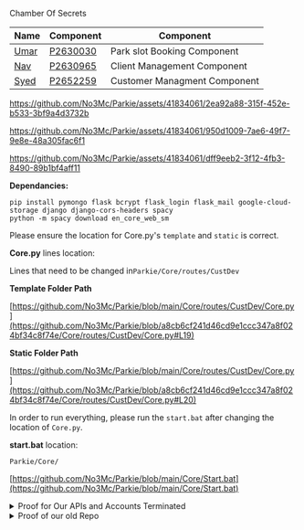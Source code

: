 Chamber Of Secrets

| Name | Component | Component |
| ----------- | ----------- | ----------- |
| [Umar](https://github.com/itsumarsoomro) | [P2630030](mailto:P2630030@my365.dmu.ac.uk) | Park slot Booking Component |
| [Nav](https://github.com/navnoor1) | [P2630965](mailto:P2630965@my365.dmu.ac.uk) | Client Management Component |
| [Syed](https://github.com/No3Mc) | [P2652259](mailto:syed.naqvi3@my365.dmu.ac.uk) | Customer Managment Component |



https://github.com/No3Mc/Parkie/assets/41834061/2ea92a88-315f-452e-b533-3bf9a4d3732b



https://github.com/No3Mc/Parkie/assets/41834061/950d1009-7ae6-49f7-9e8e-48a305fac6f1



https://github.com/No3Mc/Parkie/assets/41834061/dff9eeb2-3f12-4fb3-8490-89b1bf4aff11




**Dependancies:**

    pip install pymongo flask bcrypt flask_login flask_mail google-cloud-storage django django-cors-headers spacy
    python -m spacy download en_core_web_sm



Please ensure the location for Core.py's `template` and `static` is correct.

**Core.py** lines location:

Lines that need to be changed in`Parkie/Core/routes/CustDev`

**Template Folder Path**

[https://github.com/No3Mc/Parkie/blob/main/Core/routes/CustDev/Core.py](https://github.com/No3Mc/Parkie/blob/a8cb6cf241d46cd9e1ccc347a8f024bf34c8f74e/Core/routes/CustDev/Core.py#L19)

**Static Folder Path**

[https://github.com/No3Mc/Parkie/blob/main/Core/routes/CustDev/Core.py](https://github.com/No3Mc/Parkie/blob/a8cb6cf241d46cd9e1ccc347a8f024bf34c8f74e/Core/routes/CustDev/Core.py#L20)

In order to run everything, please run the `start.bat` after changing the location of `Core.py`.

**start.bat** location:

`Parkie/Core/`

[https://github.com/No3Mc/Parkie/blob/main/Core/Start.bat](https://github.com/No3Mc/Parkie/blob/main/Core/Start.bat)



<details>
  <summary>Proof for Our APIs and Accounts Terminated</summary>
(This is why we had to remove functionalities)
 
![image](https://github.com/No3Mc/Parkie/assets/41834061/9139b12d-ac94-4f8a-a1a9-d12603850224)
![image](https://github.com/No3Mc/Parkie/assets/41834061/9cc79bbb-9aac-4360-81f6-a95315376ccc)
![image](https://github.com/No3Mc/Parkie/assets/41834061/f1d16904-eadd-42c2-b006-aa988782b6c4)
![image](https://github.com/No3Mc/Parkie/assets/41834061/71bcf416-6a39-40ce-a6bc-43da10aed210)


</details>



<details>
  <summary>Proof of our old Repo</summary>

![image](https://github.com/No3Mc/Parkie/assets/41834061/59474f69-0c11-4eeb-b91e-e28aef547ebf)
![image](https://github.com/No3Mc/Parkie/assets/41834061/c1ca9eb2-1671-4e2a-9900-64ad95ef131b)
![image](https://github.com/No3Mc/Parkie/assets/41834061/63ed4bab-e364-43ff-ade4-d88707c34aea)
![image](https://github.com/No3Mc/Parkie/assets/41834061/25d59338-eecd-4429-b299-072ebbc790ef)
![image](https://github.com/No3Mc/Parkie/assets/41834061/fd73aa3a-371e-4d29-90ac-d4b0f4ffc6cb)
![image](https://github.com/No3Mc/Parkie/assets/41834061/bcfd8d9f-1de1-442a-96b6-583187c11ceb)
![image](https://github.com/No3Mc/Parkie/assets/41834061/8b4d5fc2-d298-4d9d-b7a3-613aad45af80)
![image](https://github.com/No3Mc/Parkie/assets/41834061/d2702fab-56bb-4e9e-ac27-5c3377ff8969)
![image](https://github.com/No3Mc/Parkie/assets/41834061/b68f7ee0-bbef-439b-8d51-3f520f51c7ba)
![image](https://github.com/No3Mc/Parkie/assets/41834061/6bb26463-f75c-4939-981c-64511f30db8e)
![image](https://github.com/No3Mc/Parkie/assets/41834061/7a9f7f9f-6164-4729-99a0-cd02eac664d9)
![image](https://github.com/No3Mc/Parkie/assets/41834061/11c2bfbd-1806-4137-b5dd-6c13ead2c7d2)
![image](https://github.com/No3Mc/Parkie/assets/41834061/85de7dc3-d925-476c-94da-c9e2d4459ff5)
![image](https://github.com/No3Mc/Parkie/assets/41834061/2012fb8f-a2fb-4a17-b2a1-0ac512d64cba)
![image](https://github.com/No3Mc/Parkie/assets/41834061/de9f0d54-72f2-4552-80bd-6026777a3d41)
![image](https://github.com/No3Mc/Parkie/assets/41834061/b2c1aaeb-921a-4757-afc1-5ad83eb509ad)
![image](https://github.com/No3Mc/Parkie/assets/41834061/372d5084-551f-4eee-a722-48afea51c505)
![image](https://github.com/No3Mc/Parkie/assets/41834061/e075cc62-b97f-439b-8303-03d969e3d4b2)
![image](https://github.com/No3Mc/Parkie/assets/41834061/98500f32-9c4f-49e0-bad6-ef3b5fb6b496)
![image](https://github.com/No3Mc/Parkie/assets/41834061/1e1d67e4-47a3-4a0f-9a91-be836db3db2d)
![image](https://github.com/No3Mc/Parkie/assets/41834061/fad29ff3-90a7-44b2-aa46-7ead680c1d9e)
![image](https://github.com/No3Mc/Parkie/assets/41834061/a07e946d-7f18-4383-9847-23447c8d9f04)
![image](https://github.com/No3Mc/Parkie/assets/41834061/cede3ee9-a184-4d8c-8517-6ab1e337b976)
![image](https://github.com/No3Mc/Parkie/assets/41834061/f9691841-13fe-4c2c-8e44-69e5b1bc66d8)
![image](https://github.com/No3Mc/Parkie/assets/41834061/8f6d0221-6e41-4afc-933b-94bfc5c51179)

    
    
</details>
